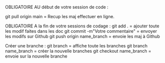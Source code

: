 OBLIGATOIRE AU début de votre session de code :

git pull origin main = Recup les maj effectuer en ligne.


OBLIGATOIRE A la fin de votre sessions de codage :
git add . = ajouter toute les modif faites dans les doc
git commit -m"Votre commentaire" = envoyer les modifs sur Github
git push origin name_branch = envoie les maj à Github

Créer une branche : 
git branch = affiche toute les branches
git branch name_branch = créer la nouvelle branches
git checkout name_branch = envoie sur la nouvelle branche
